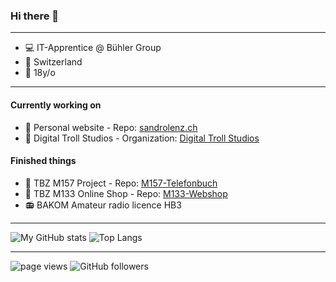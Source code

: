 ### Hi there 👋

---

- 💻 IT-Apprentice @ Bühler Group
- 🏡 Switzerland
- 🍰 18y/o

---
#### Currently working on
- 🎫 Personal website - Repo: [sandrolenz.ch](https://github.com/sandrolenz/sandrolenz.ch)
- 🧱 Digital Troll Studios - Organization: [Digital Troll Studios](https://github.com/digitaltrollstudios)

#### Finished things
- 📗 TBZ M157 Project - Repo: [M157-Telefonbuch](https://github.com/sandrolenz/M157-Telefonbuch)
- 🛒 TBZ M133 Online Shop - Repo: [M133-Webshop](https://github.com/sandrolenz/M133-Webshop)
- 📻 BAKOM Amateur radio licence HB3
---

![My GitHub stats](https://github-readme-stats.vercel.app/api?username=sandrolenz&show_icons=true&theme=dark&count_private=true&hide=prs,issues&include_all_commits=true)
![Top Langs](https://github-readme-stats.vercel.app/api/top-langs/?username=sandrolenz&theme=dark&layout=compact) 

---

<p align="left">
  <a>
    <img src="https://komarev.com/ghpvc/?username=sandrolenz" alt="page views" />
  </a>
  </a>
  <a>
    <img alt="GitHub followers" src="https://img.shields.io/github/followers/sandrolenz?color=green&logo=github">
  </a>
</p>
